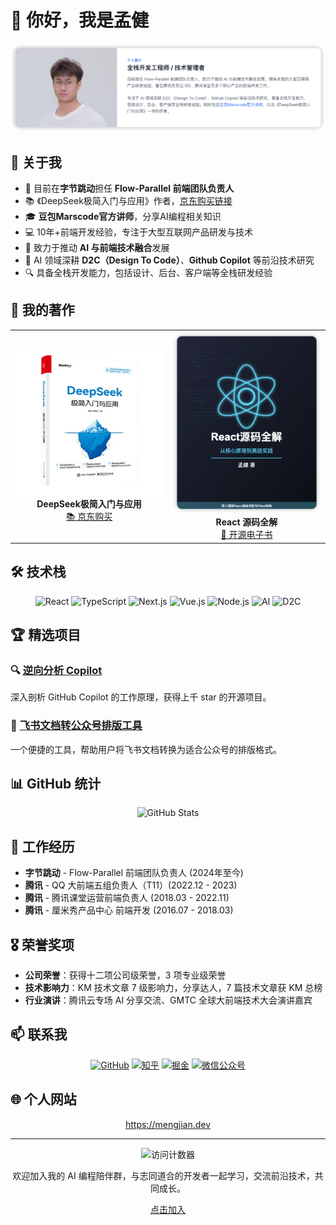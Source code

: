 # 👋 你好，我是孟健

<div align="center">
  <img src="https://github.com/mengjian-github/mengjian-github/raw/main/header.png" alt="孟健 - 前端开发专家" width="800">
</div>

## 🚀 关于我

- 🔭 目前在**字节跳动**担任 **Flow-Parallel 前端团队负责人**
- 📚 《DeepSeek极简入门与应用》作者，[京东购买链接](https://item.jd.com/14960026.html)
- 🎓 **豆包Marscode官方讲师**，分享AI编程相关知识
- 💻 10年+前端开发经验，专注于大型互联网产品研发与技术
- 🤖 致力于推动 **AI 与前端技术融合**发展
- 🌱 AI 领域深耕 **D2C（Design To Code）**、**Github Copilot** 等前沿技术研究
- 🔍 具备全栈开发能力，包括设计、后台、客户端等全栈研发经验

## 📖 我的著作

<div align="center">
  <table>
    <tr>
      <td align="center" width="50%">
        <img src="https://github.com/mengjian-github/mengjian-github/raw/main/deepseek-book.jpg" width="250" alt="DeepSeek极简入门与应用">
        <br>
        <strong>DeepSeek极简入门与应用</strong>
        <br>
        <a href="https://item.jd.com/14960026.html">📚 京东购买</a>
      </td>
      <td align="center" width="50%">
        <img src="https://github.com/mengjian-github/mengjian-github/raw/main/react-book.png" width="250" alt="React 源码全解">
        <br>
        <strong>React 源码全解</strong>
        <br>
        <a href="https://github.com/mengjian-github">📖 开源电子书</a>
      </td>
    </tr>
  </table>
</div>

## 🛠️ 技术栈

<div align="center">
  <img src="https://img.shields.io/badge/React-61DAFB?style=for-the-badge&logo=react&logoColor=black" alt="React" />
  <img src="https://img.shields.io/badge/TypeScript-3178C6?style=for-the-badge&logo=typescript&logoColor=white" alt="TypeScript" />
  <img src="https://img.shields.io/badge/Next.js-000000?style=for-the-badge&logo=next.js&logoColor=white" alt="Next.js" />
  <img src="https://img.shields.io/badge/Vue.js-4FC08D?style=for-the-badge&logo=vue.js&logoColor=white" alt="Vue.js" />
  <img src="https://img.shields.io/badge/Node.js-339933?style=for-the-badge&logo=node.js&logoColor=white" alt="Node.js" />
  <img src="https://img.shields.io/badge/AI-FF6F00?style=for-the-badge&logo=ai&logoColor=white" alt="AI" />
  <img src="https://img.shields.io/badge/D2C-FF4785?style=for-the-badge&logo=storybook&logoColor=white" alt="D2C" />
</div>

## 🏆 精选项目

### 🔍 [逆向分析 Copilot](https://github.com/mengjian-github/copilot-analysis)
深入剖析 GitHub Copilot 的工作原理，获得上千 star 的开源项目。

### 📝 [飞书文档转公众号排版工具](https://lark-to-markdown.vercel.app/)
一个便捷的工具，帮助用户将飞书文档转换为适合公众号的排版格式。

## 📊 GitHub 统计

<div align="center">
  <img src="https://github-readme-stats.vercel.app/api?username=mengjian-github&show_icons=true&theme=radical" alt="GitHub Stats" />
</div>

## 🏢 工作经历

- **字节跳动** - Flow-Parallel 前端团队负责人 (2024年至今)
- **腾讯** - QQ 大前端五组负责人（T11）(2022.12 - 2023)
- **腾讯** - 腾讯课堂运营前端负责人 (2018.03 - 2022.11)
- **腾讯** - 厘米秀产品中心 前端开发 (2016.07 - 2018.03)

## 🎖️ 荣誉奖项

- **公司荣誉**：获得十二项公司级荣誉，3 项专业级荣誉
- **技术影响力**：KM 技术文章 7 级影响力，分享达人，7 篇技术文章获 KM 总榜
- **行业演讲**：腾讯云专场 AI 分享交流、GMTC 全球大前端技术大会演讲嘉宾

## 📫 联系我

<div align="center">
  <a href="https://github.com/mengjian-github"><img src="https://img.shields.io/badge/GitHub-181717?style=for-the-badge&logo=github&logoColor=white" alt="GitHub" /></a>
  <a href="https://www.zhihu.com/people/meng-jian-39-32"><img src="https://img.shields.io/badge/知乎-0084FF?style=for-the-badge&logo=zhihu&logoColor=white" alt="知乎" /></a>
  <a href="https://juejin.cn/user/4212984287073895"><img src="https://img.shields.io/badge/掘金-007FFF?style=for-the-badge&logo=juejin&logoColor=white" alt="掘金" /></a>
  <a href="https://mp.weixin.qq.com/s/IkluVSLTf4nvlOJbLfZyGg"><img src="https://img.shields.io/badge/微信公众号-07C160?style=for-the-badge&logo=wechat&logoColor=white" alt="微信公众号" /></a>
</div>

## 🌐 个人网站

<div align="center">
  <a href="https://mengjian.dev">https://mengjian.dev</a>
</div>

---

<div align="center">
  <img src="https://komarev.com/ghpvc/?username=mengjian-github&color=blueviolet" alt="访问计数器" />
  <p>欢迎加入我的 AI 编程陪伴群，与志同道合的开发者一起学习，交流前沿技术，共同成长。</p>
  <a href="https://mp.weixin.qq.com/s/IkluVSLTf4nvlOJbLfZyGg">点击加入</a>
</div>
